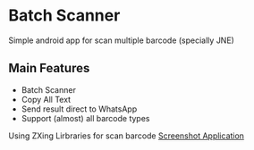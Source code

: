 # Batch Scanner
Simple android app for scan multiple barcode (specially JNE)

## Main Features
  * Batch Scanner
  * Copy All Text
  * Send result direct to WhatsApp
  * Support (almost) all barcode types


Using ZXing Lirbraries for scan barcode
[Screenshot Application](https://imgur.com/jProqWo)
